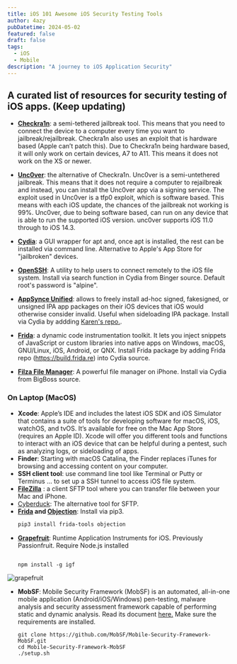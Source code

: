 ```yaml
---
title: iOS 101 Awesome iOS Security Testing Tools
author: 4azy
pubDatetime: 2024-05-02
featured: false
draft: false
tags:
  - iOS
  - Mobile
description: "A journey to iOS Application Security"
---
```


## A curated list of resources for security testing of iOS apps. (Keep updating)

- **[Checkra1n](https://checkra.in/)**: a semi-tethered jailbreak tool. This means that you need to connect the device to a computer every time you want to jailbreak/rejailbreak. Checkra1n also uses an exploit that is hardware based (Apple can’t patch this). Due to Checkra1n being hardware based, it will only work on certain devices, A7 to A11. This means it does not work on the XS or newer.

- **[Unc0ver](https://unc0ver.dev/)**: the alternative of Checkra1n. Unc0ver is a semi-untethered jailbreak. This means that it does not require a computer to rejailbreak and instead, you can install the Unc0ver app via a signing service. The exploit used in Unc0ver is a tfp0 exploit, which is software based. This means with each iOS update, the chances of the jailbreak not working is 99%. Unc0ver, due to being software based, can run on any device that is able to run the supported iOS version. unc0ver supports iOS 11.0 through to iOS 14.3.

- **[Cydia](https://cydia.saurik.com/)**: a GUI wrapper for apt and, once apt is installed, the rest can be installed via command line. Alternative to Apple's App Store for "jailbroken" devices.

- **[OpenSSH](https://cydia.saurik.com/openssh.html)**: A utility to help users to connect remotely to the iOS file system. Install via search function in Cydia from Binger source. Default root's password is "alpine".
- **[AppSynce Unified](https://cydia.akemi.ai/?page/net.angelxwind.appsyncunified)**: allows to freely install ad-hoc signed, fakesigned, or unsigned IPA app packages on their iOS devices that iOS would otherwise consider invalid. Useful when sideloading IPA package. Install via Cydia by addding [Karen's repo.](https://cydia.akemi.ai).
- **[Frida](https://frida.re/docs/ios/)**: a dynamic code instrumentation toolkit. It lets you inject snippets of JavaScript or custom libraries into native apps on Windows, macOS, GNU/Linux, iOS, Android, or QNX. Install Frida package by adding Frida repo (https://build.frida.re) into Cydia source.
- **[Filza File Manager](https://moreinfo.thebigboss.org/moreinfo/depiction.php?file=filzafilemanagerDp)**: A powerful file manager on iPhone. Install via Cydia from BigBoss source.

### On Laptop (MacOS)
- **Xcode**:  Apple’s IDE and includes the latest iOS SDK and iOS Simulator that contains a suite of tools for developing software for macOS, iOS, watchOS, and tvOS. It’s available for free on the Mac App Store (requires an Apple ID). Xcode will offer you different tools and functions to interact with an iOS device that can be helpful during a pentest, such as analyzing logs, or sideloading of apps.
- **Finder**: Starting with macOS Catalina, the Finder replaces iTunes for browsing and accessing content on your computer. 
- **SSH client tool**: use command line tool like Terminal or Putty or Terminus … to set up a SSH tunnel to access iOS file system.
- **[FileZilla](https://filezilla-project.org/)** : a client SFTP tool where you can transfer file between your Mac and iPhone. 
-  [Cyberduck](https://cyberduck.io/): The alternative tool for SFTP.
- **[Frida](https://frida.re/) and [Objection](https://github.com/sensepost/objection)**: Install via pip3.
  ```Bash
  pip3 install frida-tools objection
  ```
- **[Grapefruit](https://github.com/ChiChou/grapefruit)**: Runtime Application Instruments for iOS. Previously Passionfruit.  Require Node.js installed
    ```console
  
    npm install -g igf
    ```
![grapefruit](@assets/images/posts/ios-02/grapefruit.jpg)

- **MobSF**: Mobile Security Framework (MobSF) is an automated, all-in-one mobile application (Android/iOS/Windows) pen-testing, malware analysis and security assessment framework capable of performing static and dynamic analysis. Read its document [here.](https://mobsf.github.io/docs/#/) Make sure the requirements are installed.
  ```console
  git clone https://github.com/MobSF/Mobile-Security-Framework-MobSF.git
  cd Mobile-Security-Framework-MobSF
  ./setup.sh
  ```